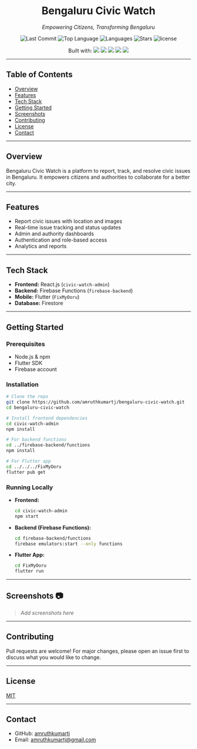 <div align="center">
  <h1><b>Bengaluru Civic Watch</b></h1>
  <p><i>Empowering Citizens, Transforming Bengaluru</i></p>
  <p>
    <img src="https://img.shields.io/github/last-commit/amruthkumartj/bengaluru-civic-watch" alt="Last Commit"/>
     <img src="https://img.shields.io/github/languages/top/amruthkumartj/bengaluru-civic-watch" alt="Top Language"/>
     <img src="https://img.shields.io/github/languages/count/amruthkumartj/bengaluru-civic-watch" alt="Languages"/>
     <img src="https://img.shields.io/github/stars/amruthkumartj/bengaluru-civic-watch?style=social" alt="Stars"/>
     <img src="https://img.shields.io/github/license/amruthkumartj/studentperformancetracking" alt="license"/>
  </p>
  <p>Built with:
    <img src="https://img.shields.io/badge/Flutter-02569B?logo=flutter&logoColor=white"/>
    <img src="https://img.shields.io/badge/Firebase-FFCA28?logo=firebase&logoColor=black"/>
    <img src="https://img.shields.io/badge/Firestore-FFA000?logo=google-cloud&logoColor=white"/>
    <img src="https://img.shields.io/badge/Node.js-339933?logo=node.js&logoColor=white"/>
    <img src="https://img.shields.io/badge/React-20232A?logo=react&logoColor=61DAFB"/>
  </p>
</div>

---

## Table of Contents

- [Overview](#overview)
- [Features](#features)
- [Tech Stack](#tech-stack)
- [Getting Started](#getting-started)
- [Screenshots](#screenshots)
- [Contributing](#contributing)
- [License](#license)
- [Contact](#contact)

---

## Overview

Bengaluru Civic Watch is a platform to report, track, and resolve civic issues in Bengaluru. It empowers citizens and authorities to collaborate for a better city.

---

## Features

- Report civic issues with location and images
- Real-time issue tracking and status updates
- Admin and authority dashboards
- Authentication and role-based access
- Analytics and reports

---

## Tech Stack

- **Frontend:** React.js (`civic-watch-admin`)
- **Backend:** Firebase Functions (`firebase-backend`)
- **Mobile:** Flutter (`FixMyOoru`)
- **Database:** Firestore

---

## Getting Started

### Prerequisites

- Node.js & npm
- Flutter SDK
- Firebase account

### Installation

```bash
# Clone the repo
git clone https://github.com/amruthkumartj/bengaluru-civic-watch.git
cd bengaluru-civic-watch

# Install frontend dependencies
cd civic-watch-admin
npm install

# For backend functions
cd ../firebase-backend/functions
npm install

# For Flutter app
cd ../../../FixMyOoru
flutter pub get
```

### Running Locally

- **Frontend:**
  ```bash
  cd civic-watch-admin
  npm start
  ```
- **Backend (Firebase Functions):**
  ```bash
  cd firebase-backend/functions
  firebase emulators:start --only functions
  ```
- **Flutter App:**
  ```bash
  cd FixMyOoru
  flutter run
  ```

---

## Screenshots :camera:

> _Add screenshots here_

---

## Contributing

Pull requests are welcome! For major changes, please open an issue first to discuss what you would like to change.

---

## License

[MIT](LICENSE)

---

## Contact

- GitHub: [amruthkumartj](https://github.com/amruthkumartj)
- Email: amruthkumartj@gmail.com
